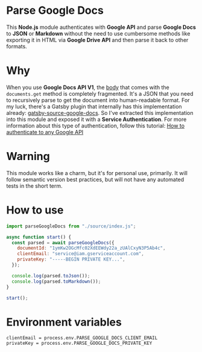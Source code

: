 # Parse Google Docs

This **Node.js** module authenticates with **Google API** and parse **Google Docs** to **JSON** or **Markdown** without the need to use cumbersome methods like exporting it in HTML via **Google Drive API** and then parse it back to other formats.

# Why

When you use **Google Docs API V1**, the [body](https://developers.google.com/docs/api/reference/rest/v1/documents#Body) that comes with the `documents.get` method is completely fragmented. It's a JSON that you need to recursively parse to get the document into human-readable format. For my luck, there's a Gatsby plugin that internally has this implementation already: [gatsby-source-google-docs](https://github.com/cedricdelpoux/gatsby-source-google-docs). So I've extracted this implementation into this module and exposed it with a **Service Authentication**. For more information about this type of authentication, follow this tutorial: [How to authenticate to any Google API](https://flaviocopes.com/google-api-authentication)

# Warning

This module works like a charm, but it's for personal use, primarily. It will follow semantic version best practices, but will not have any automated tests in the short term.

# How to use

```js
import parseGoogleDocs from "./source/index.js";

async function start() {
  const parsed = await parseGoogleDocs({
    documentId: "1ymKw2OGcMfc02XdEEWdy22a_zUAlCxyN3P5Ab4c",
    clientEmail: "service@iam.gserviceaccount.com",
    privateKey: "-----BEGIN PRIVATE KEY...",
  });

  console.log(parsed.toJson());
  console.log(parsed.toMarkdown());
}

start();
```

# Environment variables

```
clientEmail = process.env.PARSE_GOOGLE_DOCS_CLIENT_EMAIL
privateKey = process.env.PARSE_GOOGLE_DOCS_PRIVATE_KEY
```
